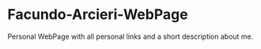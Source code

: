 # Facundo-Arcieri-WebPage

Personal WebPage with all personal links and a short description about me.
